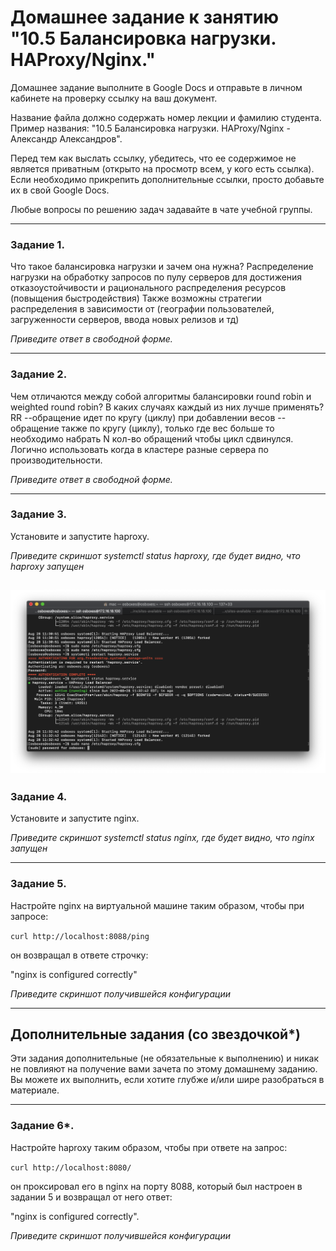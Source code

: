 # Домашнее задание к занятию "10.5 Балансировка нагрузки. HAProxy/Nginx."

Домашнее задание выполните в Google Docs и отправьте в личном кабинете на проверку ссылку на ваш документ.

Название файла должно содержать номер лекции и фамилию студента. Пример названия: "10.5 Балансировка нагрузки. HAProxy/Nginx - Александр Александров".

Перед тем как выслать ссылку, убедитесь, что ее содержимое не является приватным (открыто на просмотр всем, у кого есть ссылка). Если необходимо прикрепить дополнительные ссылки, просто добавьте их в свой Google Docs.

Любые вопросы по решению задач задавайте в чате учебной группы.

---

### Задание 1.

Что такое балансировка нагрузки и зачем она нужна?
Распределение нагрузки на обработку запросов по пулу серверов  для достижения отказоустойчивости и рационального распределения ресурсов (повыщения быстродействия) Также возможны стратегии распределения в зависимости от (географии пользователей, загруженности серверов, ввода новых релизов и тд)

*Приведите ответ в свободной форме.*

---

### Задание 2.

Чем отличаются между собой алгоритмы балансировки round robin и weighted round robin? В каких случаях каждый из них лучше применять? 
RR --обращение идет по кругу (циклу)
при добавлении весов --обращение также по кругу (циклу), только где вес больше то необходимо набрать N кол-во обращений чтобы цикл сдвинулся. Логично использовать когда в кластере разные сервера по производительности. 

*Приведите ответ в свободной форме.*

---

### Задание 3.

Установите и запустите haproxy.

*Приведите скриншот systemctl status haproxy, где будет видно, что haproxy запущен*

![alt text](https://github.com/vasev85/HAproxy/blob/main/ex3.png?raw=true) 
---

### Задание 4.

Установите и запустите nginx.

*Приведите скриншот systemctl status nginx, где будет видно, что nginx запущен*

---

### Задание 5.

Настройте nginx на виртуальной машине таким образом, чтобы при запросе:

`curl http://localhost:8088/ping`

он возвращал в ответе строчку: 

"nginx is configured correctly"

*Приведите скриншот получившейся конфигурации*

---

## Дополнительные задания (со звездочкой*)

Эти задания дополнительные (не обязательные к выполнению) и никак не повлияют на получение вами зачета по этому домашнему заданию. Вы можете их выполнить, если хотите глубже и/или шире разобраться в материале.

---

### Задание 6*.

Настройте haproxy таким образом, чтобы при ответе на запрос:

`curl http://localhost:8080/`

он проксировал его в nginx на порту 8088, который был настроен в задании 5 и возвращал от него ответ: 

"nginx is configured correctly". 

*Приведите скриншот получившейся конфигурации*
